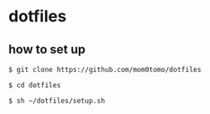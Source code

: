 # dotfiles

## how to set up

```
$ git clone https://github.com/mom0tomo/dotfiles

$ cd dotfiles

$ sh ~/dotfiles/setup.sh
```
